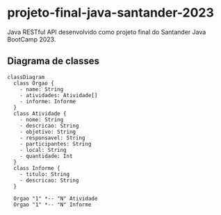# projeto-final-java-santander-2023
Java RESTful API desenvolvido como projeto final do Santander Java BootCamp 2023.

## Diagrama de classes

```mermaid
classDiagram
  class Orgao {
    - name: String
    - atividades: Atividade[]
    - informe: Informe
  }
  class Atividade {
    - nome: String
    - descricao: String
    - objetivo: String
    - responsavel: String
    - participantes: String
    - local: String
    - quantidade: Int
  }
  class Informe {
    - titulo: String
    - descricao: String
  }

  Orgao "1" *-- "N" Atividade
  Orgao "1" *-- "N" Informe
```
